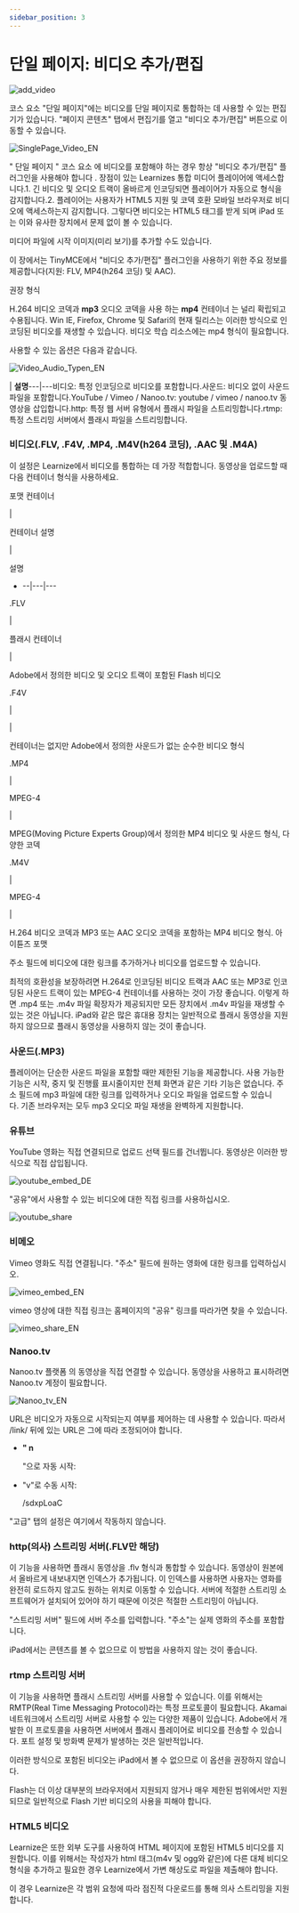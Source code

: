 ```yaml
---
sidebar_position: 3
---
```


# 단일 페이지: 비디오 추가/편집

![add_video](/img/resource_video/add_video.png)

코스 요소 "단일 페이지"에는 비디오를 단일 페이지로 통합하는 데 사용할 수 있는 편집기가 있습니다. "페이지 콘텐츠" 탭에서 편집기를 열고 "비디오 추가/편집" 버튼으로 이동할 수 있습니다.

![SinglePage_Video_EN](/img/resource_video/SinglePage_Video_EN.png)

" 단일 페이지 " 코스 요소 에 비디오를 포함해야 하는 경우 항상 "비디오 추가/편집" 플러그인을 사용해야 합니다 . 장점이 있는 Learnizes 통합 미디어 플레이어에 액세스합니다.1. 긴 비디오 및 오디오 트랙이 올바르게 인코딩되면 플레이어가 자동으로 형식을 감지합니다.2. 플레이어는 사용자가 HTML5 지원 및 코덱 호환 모바일 브라우저로 비디오에 액세스하는지 감지합니다. 그렇다면 비디오는 HTML5 태그를 받게 되며 iPad 또는 이와 유사한 장치에서 문제 없이 볼 수 있습니다.

미디어 파일에 시작 이미지(미리 보기)를 추가할 수도 있습니다.

이 장에서는 TinyMCE에서 "비디오 추가/편집" 플러그인을 사용하기 위한 주요 정보를 제공합니다(지원: FLV, MP4(h264 코딩) 및 AAC).

권장 형식

H.264 비디오 코덱과 **mp3** 오디오 코덱을 사용 하는 **mp4** 컨테이너 는 널리 확립되고 수용됩니다. Win IE, Firefox, Chrome 및 Safari의 현재 릴리스는 이러한 방식으로 인코딩된 비디오를 재생할 수 있습니다. 비디오 학습 리소스에는 mp4 형식이 필요합니다.

사용할 수 있는 옵션은 다음과 같습니다.

![Video_Audio_Typen_EN](/img/resource_video/Video_Audio_Typen_EN.png)

| **설명**---|---비디오: 특정 인코딩으로 비디오를 포함합니다.사운드: 비디오 없이 사운드 파일을 포함합니다.YouTube / Vimeo / Nanoo.tv: youtube / vimeo / nanoo.tv 동영상을 삽입합니다.http: 특정 웹 서버 유형에서 플래시 파일을 스트리밍합니다.rtmp: 특정 스트리밍 서버에서 플래시 파일을 스트리밍합니다.

### **비디오(.FLV, .F4V, .MP4, .M4V(h264 코딩), .AAC 및 .M4A)**

이 설정은 Learnize에서 비디오를 통합하는 데 가장 적합합니다. 동영상을 업로드할 때 다음 컨테이너 형식을 사용하세요.

포맷 컨테이너

|

컨테이너 설명

|

설명

- --|---|---

.FLV

|

플래시 컨테이너

|

Adobe에서 정의한 비디오 및 오디오 트랙이 포함된 Flash 비디오

.F4V

|

|

컨테이너는 없지만 Adobe에서 정의한 사운드가 없는 순수한 비디오 형식

.MP4

|

MPEG-4

|

MPEG(Moving Picture Experts Group)에서 정의한 MP4 비디오 및 사운드 형식, 다양한 코덱

.M4V

|

MPEG-4

|

H.264 비디오 코덱과 MP3 또는 AAC 오디오 코덱을 포함하는 MP4 비디오 형식. 아이튠즈 포맷

주소 필드에 비디오에 대한 링크를 추가하거나 비디오를 업로드할 수 있습니다.

최적의 호환성을 보장하려면 H.264로 인코딩된 비디오 트랙과 AAC 또는 MP3로 인코딩된 사운드 트랙이 있는 MPEG-4 컨테이너를 사용하는 것이 가장 좋습니다. 이렇게 하면 .mp4 또는 .m4v 파일 확장자가 제공되지만 모든 장치에서 .m4v 파일을 재생할 수 있는 것은 아닙니다. iPad와 같은 많은 휴대용 장치는 일반적으로 플래시 동영상을 지원하지 않으므로 플래시 동영상을 사용하지 않는 것이 좋습니다.

### **사운드(.MP3)**

플레이어는 단순한 사운드 파일을 포함할 때만 제한된 기능을 제공합니다. 사용 가능한 기능은 시작, 중지 및 진행률 표시줄이지만 전체 화면과 같은 기타 기능은 없습니다. 주소 필드에 mp3 파일에 대한 링크를 입력하거나 오디오 파일을 업로드할 수 있습니다. 기존 브라우저는 모두 mp3 오디오 파일 재생을 완벽하게 지원합니다.

### **유튜브**

YouTube 영화는 직접 연결되므로 업로드 선택 필드를 건너뜁니다. 동영상은 이러한 방식으로 직접 삽입됩니다.

![youtube_embed_DE](/img/resource_video/youtube_embed_DE.png)

"공유"에서 사용할 수 있는 비디오에 대한 직접 링크를 사용하십시오.

![youtube_share](/img/resource_video/youtube_share.png)

### **비메오**

Vimeo 영화도 직접 연결됩니다. "주소" 필드에 원하는 영화에 대한 링크를 입력하십시오.

![vimeo_embed_EN](/img/resource_video/vimeo_embed_EN.png)

vimeo 영상에 대한 직접 링크는 홈페이지의 "공유" 링크를 따라가면 찾을 수 있습니다.

![vimeo_share_EN](/img/resource_video/vimeo_share_EN.png)

### **Nanoo.tv**

Nanoo.tv 플랫폼 의 동영상을 직접 연결할 수 있습니다. 동영상을 사용하고 표시하려면 Nanoo.tv 계정이 필요합니다.

![Nanoo_tv_EN](/img/resource_video/Nanoo_tv_EN.png)

URL은 비디오가 자동으로 시작되는지 여부를 제어하는 데 사용할 수 있습니다. 따라서 /link/ 뒤에 있는 URL은 그에 따라 조정되어야 합니다.

- **" n**
    
    "으로 자동 시작: 
    
- "v"로 수동 시작: 
    
    /sdxpLoaC
    

"고급" 탭의 설정은 여기에서 작동하지 않습니다.

### **http(의사) 스트리밍 서버(.FLV만 해당)**

이 기능을 사용하면 플래시 동영상을 .flv 형식과 통합할 수 있습니다. 동영상이 원본에서 올바르게 내보내지면 인덱스가 추가됩니다. 이 인덱스를 사용하면 사용자는 영화를 완전히 로드하지 않고도 원하는 위치로 이동할 수 있습니다. 서버에 적절한 스트리밍 소프트웨어가 설치되어 있어야 하기 때문에 이것은 적절한 스트리밍이 아닙니다.

"스트리밍 서버" 필드에 서버 주소를 입력합니다. "주소"는 실제 영화의 주소를 포함합니다.

iPad에서는 콘텐츠를 볼 수 없으므로 이 방법을 사용하지 않는 것이 좋습니다.

### **rtmp 스트리밍 서버**

이 기능을 사용하면 플래시 스트리밍 서버를 사용할 수 있습니다. 이를 위해서는 RMTP(Real Time Messaging Protocol)라는 특정 프로토콜이 필요합니다. Akamai 네트워크에서 스트리밍 서버로 사용할 수 있는 다양한 제품이 있습니다. Adobe에서 개발한 이 프로토콜을 사용하면 서버에서 플래시 플레이어로 비디오를 전송할 수 있습니다. 포트 설정 및 방화벽 문제가 발생하는 것은 일반적입니다.

이러한 방식으로 포함된 비디오는 iPad에서 볼 수 없으므로 이 옵션을 권장하지 않습니다.

Flash는 더 이상 대부분의 브라우저에서 지원되지 않거나 매우 제한된 범위에서만 지원되므로 일반적으로 Flash 기반 비디오의 사용을 피해야 합니다.

### **HTML5 비디오**

Learnize은 또한 외부 도구를 사용하여 HTML 페이지에 포함된 HTML5 비디오를 지원합니다. 이를 위해서는 작성자가 html 태그(m4v 및 ogg와 같은)에 다른 대체 비디오 형식을 추가하고 필요한 경우 Learnize에서 가변 해상도로 파일을 제출해야 합니다.

이 경우 Learnize은 각 범위 요청에 따라 점진적 다운로드를 통해 의사 스트리밍을 지원합니다.